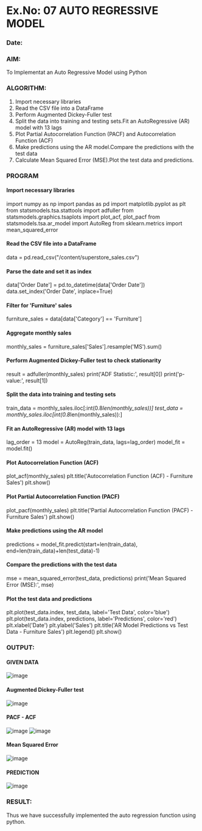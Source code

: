 # Ex.No: 07                                       AUTO REGRESSIVE MODEL
### Date: 



### AIM:
To Implementat an Auto Regressive Model using Python
### ALGORITHM:
1. Import necessary libraries
2. Read the CSV file into a DataFrame
3. Perform Augmented Dickey-Fuller test
4. Split the data into training and testing sets.Fit an AutoRegressive (AR) model with 13 lags
5. Plot Partial Autocorrelation Function (PACF) and Autocorrelation Function (ACF)
6. Make predictions using the AR model.Compare the predictions with the test data
7. Calculate Mean Squared Error (MSE).Plot the test data and predictions.
### PROGRAM
#### Import necessary libraries
import numpy as np
import pandas as pd
import matplotlib.pyplot as plt
from statsmodels.tsa.stattools import adfuller
from statsmodels.graphics.tsaplots import plot_acf, plot_pacf
from statsmodels.tsa.ar_model import AutoReg
from sklearn.metrics import mean_squared_error

#### Read the CSV file into a DataFrame
data = pd.read_csv("/content/superstore_sales.csv")  

#### Parse the date and set it as index
data['Order Date'] = pd.to_datetime(data['Order Date'])
data.set_index('Order Date', inplace=True)

#### Filter for 'Furniture' sales
furniture_sales = data[data['Category'] == 'Furniture']

#### Aggregate monthly sales
monthly_sales = furniture_sales['Sales'].resample('MS').sum()

#### Perform Augmented Dickey-Fuller test to check stationarity
result = adfuller(monthly_sales) 
print('ADF Statistic:', result[0])
print('p-value:', result[1])

#### Split the data into training and testing sets
train_data = monthly_sales.iloc[:int(0.8*len(monthly_sales))]
test_data = monthly_sales.iloc[int(0.8*len(monthly_sales)):]

#### Fit an AutoRegressive (AR) model with 13 lags
lag_order = 13
model = AutoReg(train_data, lags=lag_order)
model_fit = model.fit()

#### Plot Autocorrelation Function (ACF)
plot_acf(monthly_sales)
plt.title('Autocorrelation Function (ACF) - Furniture Sales')
plt.show()

#### Plot Partial Autocorrelation Function (PACF)
plot_pacf(monthly_sales)
plt.title('Partial Autocorrelation Function (PACF) - Furniture Sales')
plt.show()

#### Make predictions using the AR model
predictions = model_fit.predict(start=len(train_data), end=len(train_data)+len(test_data)-1)

#### Compare the predictions with the test data
mse = mean_squared_error(test_data, predictions)
print('Mean Squared Error (MSE):', mse)

#### Plot the test data and predictions
plt.plot(test_data.index, test_data, label='Test Data', color='blue')
plt.plot(test_data.index, predictions, label='Predictions', color='red')
plt.xlabel('Date')
plt.ylabel('Sales')
plt.title('AR Model Predictions vs Test Data - Furniture Sales')
plt.legend()
plt.show()

### OUTPUT:

#### GIVEN DATA
![image](https://github.com/manojvenaram/TSA_EXP7/assets/94165064/55464c15-0b8e-494a-9403-a83ff3cdf99a)
#### Augmented Dickey-Fuller test
![image](https://github.com/manojvenaram/TSA_EXP7/assets/94165064/a35cd199-a5c7-48af-94f7-e9876e266333)

#### PACF - ACF
![image](https://github.com/manojvenaram/TSA_EXP7/assets/94165064/836855ba-78bf-4dae-b447-bfe0212e99b3)
![image](https://github.com/manojvenaram/TSA_EXP7/assets/94165064/bbb16425-6806-4f62-90c9-121341f09106)
#### Mean Squared Error
![image](https://github.com/manojvenaram/TSA_EXP7/assets/94165064/e22306cf-9799-48dd-ad79-8ea4861a2e01)
#### PREDICTION
![image](https://github.com/manojvenaram/TSA_EXP7/assets/94165064/9749b788-f6c8-4309-a735-b7e8146509b1)


### RESULT:
Thus we have successfully implemented the auto regression function using python.
